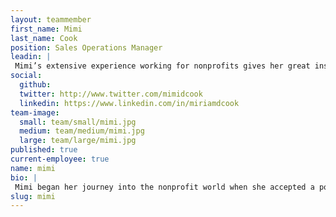 ```yaml
---
layout: teammember
first_name: Mimi
last_name: Cook
position: Sales Operations Manager
leadin: |
 Mimi’s extensive experience working for nonprofits gives her great insight into their technology needs and challenges. She’s happiest when she’s helping those organizations use tech to connect with people and realize their goals.
social:
  github: 
  twitter: http://www.twitter.com/mimidcook
  linkedin: https://www.linkedin.com/in/miriamdcook
team-image:
  small: team/small/mimi.jpg
  medium: team/medium/mimi.jpg
  large: team/large/mimi.jpg
published: true
current-employee: true
name: mimi
bio: |
 Mimi began her journey into the nonprofit world when she accepted a position at the Nonprofit Technology Network (NTEN). She fell in love with the tight-knit nonprofit technology community and hasn’t looked back since. She’s run technology crash courses for nonprofit leadership, managed communications initiatives, and just about everything else under the sun. She’s deeply rooted in this world and knows all too well the many hurdles that these organizations face, which puts her in a great position to help them find the solutions to their technology woes. If she’s not getting lost in her research, then she’s probably biking, gardening, or working on one of her many creative writing projects.
slug: mimi
---
```

